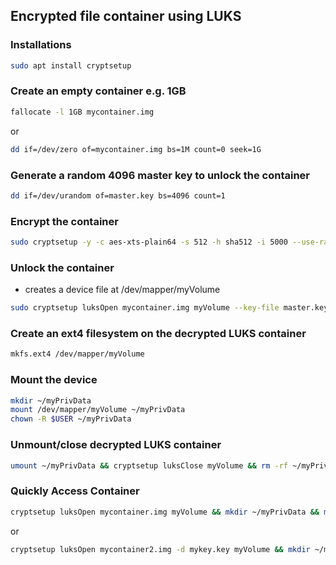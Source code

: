 ## Encrypted file container using LUKS

### Installations

```bash
sudo apt install cryptsetup
```

### Create an empty container e.g. 1GB

```bash
fallocate -l 1GB mycontainer.img
```

or

```bash
dd if=/dev/zero of=mycontainer.img bs=1M count=0 seek=1G 
```

### Generate a random 4096 master key to unlock the container

```bash
dd if=/dev/urandom of=master.key bs=4096 count=1
```

### Encrypt the container

```bash
sudo cryptsetup -y -c aes-xts-plain64 -s 512 -h sha512 -i 5000 --use-random luksFormat mycontainer.img master.key
```

### Unlock the container

* creates a device file at /dev/mapper/myVolume

```bash
sudo cryptsetup luksOpen mycontainer.img myVolume --key-file master.key
```

### Create an ext4 filesystem on the decrypted LUKS container

```bash
mkfs.ext4 /dev/mapper/myVolume
```

### Mount the device

```bash
mkdir ~/myPrivData
mount /dev/mapper/myVolume ~/myPrivData
chown -R $USER ~/myPrivData
```

### Unmount/close decrypted LUKS container

```bash
umount ~/myPrivData && cryptsetup luksClose myVolume && rm -rf ~/myPrivData
```

### Quickly Access Container

```bash
cryptsetup luksOpen mycontainer.img myVolume && mkdir ~/myPrivData && mount /dev/mapper/myVolume ~/myPrivData
```

or

```bash
cryptsetup luksOpen mycontainer2.img -d mykey.key myVolume && mkdir ~/myPrivData && mount /dev/mapper/myVolume ~/myPrivData
```

